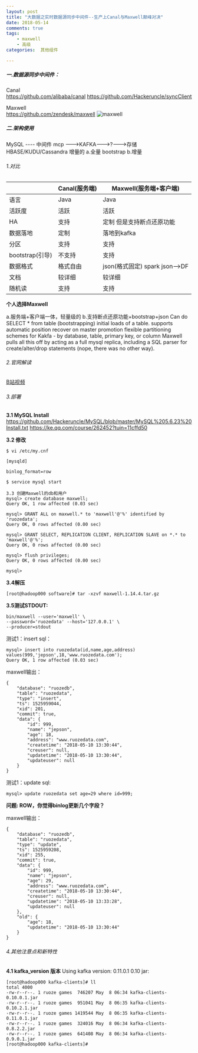```yaml
---
layout: post
title: "大数据之实时数据源同步中间件--生产上Canal与Maxwell颠峰对决"
date: 2018-05-14
comments: true
tags: 
	- maxwell
	- 高级
categories:  其他组件

---
```

##### 一.数据源同步中间件：
Canal  
https://github.com/alibaba/canal
https://github.com/Hackeruncle/syncClient

Maxwell  
https://github.com/zendesk/maxwell
![maxwell](/assets/blogImg/514_1.png)
<!--more--> 
##### 二.架构使用
MySQL ----  中间件 mcp --->KAFKA--->?--->存储HBASE/KUDU/Cassandra  增量的
a.全量  bootstrap
b.增量  
###### 1.对比
 | |	Canal(服务端)	  | Maxwell(服务端+客户端) 
 -|-|-
语言	 |	Java |   Java	 |
活跃度	 |活跃	 |       活跃	 |
HA	 |	支持		 |           定制  但是支持断点还原功能	
数据落地 |	定制		 |           落地到kafka	
分区	 |	支持		   |         支持	
bootstrap(引导)	 |不支持	 |	支持	
数据格式	 |格式自由	   |         json(格式固定)	spark json-->DF
文档	 |	较详细		 |较详细	 |
随机读	 |支持	 |	         支持 |


**个人选择Maxwell**

a.服务端+客户端一体，轻量级的
b.支持断点还原功能+bootstrap+json
Can do SELECT * from table (bootstrapping) initial loads of a table.
supports automatic position recover on master promotion
flexible partitioning schemes for Kakfa - by database, table, primary key, or column
Maxwell pulls all this off by acting as a full mysql replica, including a SQL parser for create/alter/drop statements (nope, there was no other way).

###### 2.官网解读 
[B站视频](https://www.bilibili.com/video/av34778187?from=search&seid=18393822973469412185)

###### 3.部署
**3.1 MySQL Install**
https://github.com/Hackeruncle/MySQL/blob/master/MySQL%205.6.23%20Install.txt
https://ke.qq.com/course/262452?tuin=11cffd50

**3.2 修改**
```
$ vi /etc/my.cnf

[mysqld]

binlog_format=row

$ service mysql start

3.3 创建Maxwell的db和用户
mysql> create database maxwell;
Query OK, 1 row affected (0.03 sec)

mysql> GRANT ALL on maxwell.* to 'maxwell'@'%' identified by 'ruozedata';
Query OK, 0 rows affected (0.00 sec)

mysql> GRANT SELECT, REPLICATION CLIENT, REPLICATION SLAVE on *.* to 'maxwell'@'%';
Query OK, 0 rows affected (0.00 sec)

mysql> flush privileges;
Query OK, 0 rows affected (0.00 sec)

mysql> 
```
**3.4解压**
```
[root@hadoop000 software]# tar -xzvf maxwell-1.14.4.tar.gz
```
**3.5测试STDOUT:**
```
bin/maxwell --user='maxwell' \
--password='ruozedata' --host='127.0.0.1' \
--producer=stdout
```
测试1：insert sql：
```
mysql> insert into ruozedata(id,name,age,address) values(999,'jepson',18,'www.ruozedata.com');
Query OK, 1 row affected (0.03 sec)
```
maxwell输出：
```
{
    "database": "ruozedb",
    "table": "ruozedata",
    "type": "insert",
    "ts": 1525959044,
    "xid": 201,
    "commit": true,
    "data": {
        "id": 999,
        "name": "jepson",
        "age": 18,
        "address": "www.ruozedata.com",
        "createtime": "2018-05-10 13:30:44",
        "creuser": null,
        "updatetime": "2018-05-10 13:30:44",
        "updateuser": null
    }
}
```
测试1：update sql:
```
mysql> update ruozedata set age=29 where id=999;
```
**问题:  ROW，你觉得binlog更新几个字段？**

maxwell输出：
```
{
    "database": "ruozedb",
    "table": "ruozedata",
    "type": "update",
    "ts": 1525959208,
    "xid": 255,
    "commit": true,
    "data": {
        "id": 999,
        "name": "jepson",
        "age": 29,
        "address": "www.ruozedata.com",
        "createtime": "2018-05-10 13:30:44",
        "creuser": null,
        "updatetime": "2018-05-10 13:33:28",
        "updateuser": null
    },
    "old": {
        "age": 18,
        "updatetime": "2018-05-10 13:30:44"
    }
}
 ```
###### 4.其他注意点和新特性
**4.1 kafka_version 版本**
Using kafka version: 0.11.0.1  0.10
jar:
```
[root@hadoop000 kafka-clients]# ll
total 4000
-rw-r--r--. 1 ruoze games  746207 May  8 06:34 kafka-clients-0.10.0.1.jar
-rw-r--r--. 1 ruoze games  951041 May  8 06:35 kafka-clients-0.10.2.1.jar
-rw-r--r--. 1 ruoze games 1419544 May  8 06:35 kafka-clients-0.11.0.1.jar
-rw-r--r--. 1 ruoze games  324016 May  8 06:34 kafka-clients-0.8.2.2.jar
-rw-r--r--. 1 ruoze games  641408 May  8 06:34 kafka-clients-0.9.0.1.jar
[root@hadoop000 kafka-clients]# 
```